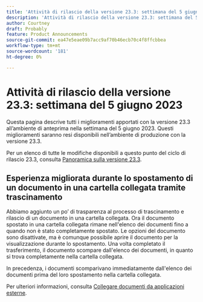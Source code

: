 ```yaml
---
title: 'Attività di rilascio della versione 23.3: settimana del 5 giugno 2023'
description: 'Attività di rilascio della versione 23.3: settimana del 5 giugno 2023'
author: Courtney
draft: Probably
feature: Product Announcements
source-git-commit: ea47e5eae09b7acc9af70b46ecb70c4f8ffcbbea
workflow-type: tm+mt
source-wordcount: '181'
ht-degree: 0%

---
```


# Attività di rilascio della versione 23.3: settimana del 5 giugno 2023

Questa pagina descrive tutti i miglioramenti apportati con la versione 23.3 all’ambiente di anteprima nella settimana del 5 giugno 2023. Questi miglioramenti saranno resi disponibili nell’ambiente di produzione con la versione 23.3.

Per un elenco di tutte le modifiche disponibili a questo punto del ciclo di rilascio 23.3, consulta [Panoramica sulla versione 23.3](/help/quicksilver/product-announcements/product-releases/23.3-release-activity/23-3-release-overview.md).

## Esperienza migliorata durante lo spostamento di un documento in una cartella collegata tramite trascinamento

Abbiamo aggiunto un po’ di trasparenza al processo di trascinamento e rilascio di un documento in una cartella collegata. Ora il documento spostato in una cartella collegata rimane nell&#39;elenco dei documenti fino a quando non è stato completamente spostato. Le opzioni del documento sono disattivate, ma è comunque possibile aprire il documento per la visualizzazione durante lo spostamento. Una volta completato il trasferimento, il documento scompare dall&#39;elenco dei documenti, in quanto si trova completamente nella cartella collegata.

In precedenza, i documenti scomparivano immediatamente dall&#39;elenco dei documenti prima del loro spostamento nella cartella collegata.

Per ulteriori informazioni, consulta [Collegare documenti da applicazioni esterne](/help/quicksilver/documents/adding-documents-to-workfront/link-documents-from-external-apps.md).



<!-- HTML you might need

Video link

[View a video demonstration of this feature](ADD URL){target=_blank}

Off-cycle note for weekly pages

>[!NOTE]
>
>Preview release: February 9, 2023; Planned Production release: February 23, 2023



-->